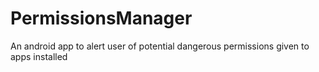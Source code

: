# PermissionsManager
An android app to alert user of potential dangerous permissions given to apps installed
